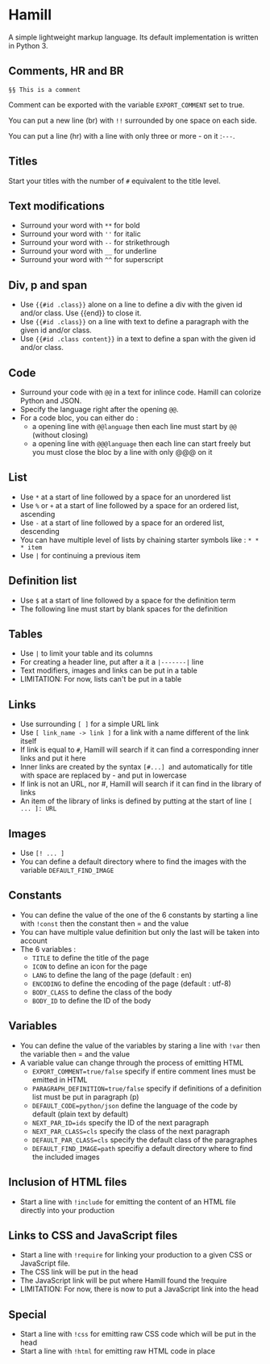 # Hamill

A simple lightweight markup language. Its default implementation is written in Python 3.

## Comments, HR and BR

``§§ This is a comment``

Comment can be exported with the variable ``EXPORT_COMMENT`` set to true.

You can put a new line (br) with `` !! `` surrounded by one space on each side.

You can put a line (hr) with a line with only three or more - on it :``---``.

## Titles

Start your titles with the number of ``#`` equivalent to the title level.

## Text modifications

* Surround your word with ``**`` for bold
* Surround your word with ``''`` for italic
* Surround your word with ``--`` for strikethrough
* Surround your word with ``__`` for underline
* Surround your word with ``^^`` for superscript

## Div, p and span

* Use ``{{#id .class}}`` alone on a line to define a div  with the given id and/or class. Use {{end}} to close it.
* Use ``{{#id .class}}`` on a line with text to define a paragraph with the given id and/or class.
* Use ``{{#id .class content}}`` in a text to define a span with the given id and/or class.

## Code

* Surround your code with ``@@`` in a text for inlince code. Hamill can colorize Python and JSON.
* Specify the language right after the opening ``@@``.
* For a code bloc, you can either do :
  * a opening line with ``@@language`` then each line must start by ``@@`` (without closing)
  * a opening line with ``@@@language`` then each line can start freely but you must close the bloc by a line with only @@@ on it

## List

* Use ``*`` at a start of line followed by a space for an unordered list
* Use ``%`` or ``+`` at a start of line followed by a space for an ordered list, ascending
* Use ``-`` at a start of line followed by a space  for an ordered list, descending
* You can have multiple level of lists by chaining starter symbols like : ``* * * item``
* Use ``|`` for continuing a previous item

## Definition list

* Use ``$`` at a start of line followed by a space for the definition term
* The following line must start by blank spaces for the definition

## Tables

* Use ``|`` to limit your table and its columns
* For creating a header line, put after a it a ``|-------|`` line 
* Text modifiers, images and links can be put in a table
* LIMITATION: For now, lists can't be put in a table

## Links

* Use surrounding ``[ ]`` for a simple URL link
* Use ``[ link_name -> link ]`` for a link with a name different of the link itself
* If link is equal to ``#``, Hamill will search if it can find a corresponding inner links and put it here
* Inner links are created by the syntax ``[#...] ``and automatically for title with space are replaced by - and put in lowercase
* If link is not an URL, nor #, Hamill will search if it can find in the library of links
* An item of the library of links is defined by putting at the start of line ``[ ... ]: URL``

## Images

* Use ``[! ... ]``
* You can define a default directory where to find the images with the variable ``DEFAULT_FIND_IMAGE``

## Constants

* You can define the value of the one of the 6 constants by starting a line with ``!const`` then the constant then = and the value
* You can have multiple value definition but only the last will be taken into account
* The 6 variables :
  * ``TITLE`` to define the title of the page
  * ``ICON`` to define an icon for the page
  * ``LANG`` to define the lang of the page (default : en)
  * ``ENCODING`` to define the encoding of the page (default : utf-8)
  * ``BODY_CLASS`` to define the class of the body
  * ``BODY_ID`` to define the ID of the body

## Variables

* You can define the value of the variables by staring a line with ``!var`` then the variable then = and the value
* A variable value can change through the process of emitting HTML
   * ``EXPORT_COMMENT=true/false`` specify if entire comment lines must be emitted in HTML
   * ``PARAGRAPH_DEFINITION=true/false`` specify if definitions of a definition list must be put in paragraph (p)
   * ``DEFAULT_CODE=python/json`` define the language of the code by default (plain text by default)
   * ``NEXT_PAR_ID=ids`` specify the ID of the next paragraph
   * ``NEXT_PAR_CLASS=cls`` specify the class of the next paragraph
   * ``DEFAULT_PAR_CLASS=cls`` specify the default class of the paragraphes
   * ``DEFAULT_FIND_IMAGE=path`` specifiy a default directory where to find the included images

## Inclusion of HTML files

* Start a line with ``!include`` for emitting the content of an HTML file directly into your production

## Links to CSS and JavaScript files

* Start a line with ``!require`` for linking your production to a given CSS or JavaScript file.
* The CSS link will be put in the head
* The JavaScript link will be put where Hamill found the !require
* LIMITATION: For now, there is now to put a JavaScript link into the head

## Special

* Start a line with ``!css`` for emitting raw CSS code which will be put in the head
* Start a line with ``!html`` for emitting raw HTML code in place
